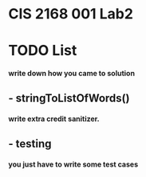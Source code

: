 # CIS 2168 001 Lab2

# TODO List
#### write down how you came to solution
## - stringToListOfWords() 
#### write extra credit sanitizer.
## - testing
#### you just have to write some test cases